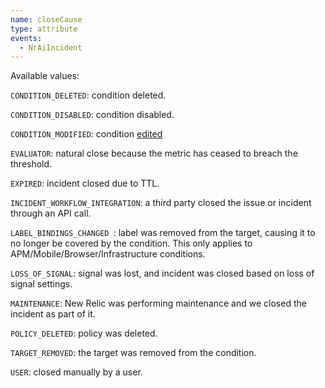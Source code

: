 ```yaml
---
name: closeCause
type: attribute
events:
  - NrAiIncident
---
```


Available values: 

`CONDITION_DELETED`: condition deleted.

`CONDITION_DISABLED`: condition disabled.

`CONDITION_MODIFIED`: condition [edited](/docs/alerts-applied-intelligence/new-relic-alerts/alert-conditions/create-nrql-alert-conditions/#evaluation-resets)

`EVALUATOR`: natural close because the metric has ceased to breach the threshold.

`EXPIRED`:  incident closed due to TTL.

`INCIDENT_WORKFLOW_INTEGRATION`: a third party closed the issue or incident through an API call.

`LABEL_BINDINGS_CHANGED `: label was removed from the target, causing it to no longer be covered by the condition. This only applies to APM/Mobile/Browser/Infrastructure conditions.

`LOSS_OF_SIGNAL`: signal was lost, and incident was closed based on loss of signal settings.

`MAINTENANCE`: New Relic was performing maintenance and we closed the incident as part of it.

`POLICY_DELETED`: policy was deleted.

`TARGET_REMOVED`: the target was removed from the condition. 

`USER`: closed manually by a user.